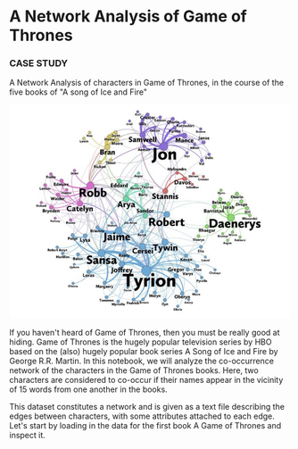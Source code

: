 # A Network Analysis of Game of Thrones

### CASE STUDY
A Network Analysis of characters in Game of Thrones, in the course of the five books of "A song of Ice and Fire"

!["Datacamp Asset"](https://github.com/naveen21553/NetworkAnalysis-GameOfThrones/blob/master/datasets/GOT_NW_Analysis.PNG)


If you haven't heard of Game of Thrones, then you must be really good at hiding. Game of Thrones is the hugely popular 
television series by HBO based on the (also) hugely popular book series A Song of Ice and Fire by George R.R. Martin. 
In this notebook, we will analyze the co-occurrence network of the characters in the Game of Thrones books. Here, two 
characters are considered to co-occur if their names appear in the vicinity of 15 words from one another in the books.


This dataset constitutes a network and is given as a text file describing the edges between characters, with some 
attributes attached to each edge. Let's start by loading in the data for the first book A Game of Thrones and inspect it.
